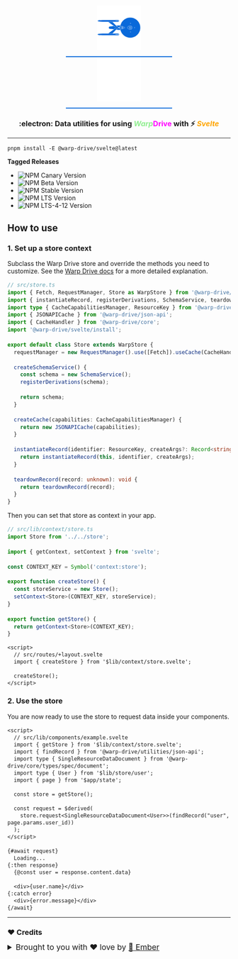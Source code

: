 <p align="center">
  <img
    class="project-logo"
    src="./logos/NCC-1701-a-blue.svg#gh-light-mode-only"
    alt="WarpDrive"
    width="120px"
    title="WarpDrive" />
  <img
    class="project-logo"
    src="./logos/NCC-1701-a.svg#gh-dark-mode-only"
    alt="WarpDrive"
    width="120px"
    title="WarpDrive" />
</p>

<h3 align="center">:electron: Data utilities for using <em style="color: lightgreen">Warp</em><strong style="color: magenta">Drive</strong> with ⚡️ <em style="color: orange">Svelte</em></h3>

---

```cli
pnpm install -E @warp-drive/svelte@latest
```

**Tagged Releases**

- ![NPM Canary Version](https://img.shields.io/npm/v/%40warp-drive%2Fsvelte/canary?label=@canary&color=FFBF00)
- ![NPM Beta Version](https://img.shields.io/npm/v/%40warp-drive%2Fsvelte/beta?label=@beta&color=ff00ff)
- ![NPM Stable Version](https://img.shields.io/npm/v/%40warp-drive%2Fsvelte/latest?label=@latest&color=90EE90)
- ![NPM LTS Version](https://img.shields.io/npm/v/%40warp-drive%2Fsvelte/lts?label=@lts&color=0096FF)
- ![NPM LTS-4-12 Version](https://img.shields.io/npm/v/%40warp-drive%2Fsvelte/lts-4-12?label=@lts-4-12&color=bbbbbb)

## How to use

### 1. Set up a store context

Subclass the Warp Drive store and override the methods you need to customize. See the [Warp Drive docs](https://docs.warp-drive.io/guides/1-configuration/2-setup/1-universal) for a more detailed explanation.

```ts
// src/store.ts
import { Fetch, RequestManager, Store as WarpStore } from '@warp-drive/core';
import { instantiateRecord, registerDerivations, SchemaService, teardownRecord } from '@warp-drive/core/reactive';
import type { CacheCapabilitiesManager, ResourceKey } from '@warp-drive/core/types';
import { JSONAPICache } from '@warp-drive/json-api';
import { CacheHandler } from '@warp-drive/core';
import '@warp-drive/svelte/install';

export default class Store extends WarpStore {
  requestManager = new RequestManager().use([Fetch]).useCache(CacheHandler);

  createSchemaService() {
    const schema = new SchemaService();
    registerDerivations(schema);

    return schema;
  }

  createCache(capabilities: CacheCapabilitiesManager) {
    return new JSONAPICache(capabilities);
  }

  instantiateRecord(identifier: ResourceKey, createArgs?: Record<string, unknown>) {
    return instantiateRecord(this, identifier, createArgs);
  }

  teardownRecord(record: unknown): void {
    return teardownRecord(record);
  }
}
```

Then you can set that store as context in your app.

```ts
// src/lib/context/store.ts
import Store from '../../store';

import { getContext, setContext } from 'svelte';

const CONTEXT_KEY = Symbol('context:store');

export function createStore() {
  const storeService = new Store();
  setContext<Store>(CONTEXT_KEY, storeService);
}

export function getStore() {
  return getContext<Store>(CONTEXT_KEY);
}
```

```svelte
<script>
  // src/routes/+layout.svelte
  import { createStore } from '$lib/context/store.svelte';

  createStore();
</script>
```

### 2. Use the store

You are now ready to use the store to request data inside your components.

```svelte
<script>
  // src/lib/components/example.svelte
  import { getStore } from '$lib/context/store.svelte';
  import { findRecord } from '@warp-drive/utilities/json-api';
  import type { SingleResourceDataDocument } from '@warp-drive/core/types/spec/document';
  import type { User } from '$lib/store/user';
  import { page } from '$app/state';

  const store = getStore();

  const request = $derived(
    store.request<SingleResourceDataDocument<User>>(findRecord("user", page.params.user_id))
  );
</script>

{#await request}
  Loading...
{:then response}
  {@const user = response.content.data}

  <div>{user.name}</div>
{:catch error}
  <div>{error.message}</div>
{/await}
```


---


### ♥️ Credits

 <details>
   <summary>Brought to you with ♥️ love by <a href="https://emberjs.com" title="EmberJS">🐹 Ember</a></summary>

  <style type="text/css">
    img.project-logo {
       padding: 0 5em 1em 5em;
       width: 100px;
       border-bottom: 2px solid #0969da;
       margin: 0 auto;
       display: block;
     }
    details > summary {
      font-size: 1.1rem;
      line-height: 1rem;
      margin-bottom: 1rem;
    }
    details {
      font-size: 1rem;
    }
    details > summary strong {
      display: inline-block;
      padding: .2rem 0;
      color: #000;
      border-bottom: 3px solid #0969da;
    }

    details > details {
      margin-left: 2rem;
    }
    details > details > summary {
      font-size: 1rem;
      line-height: 1rem;
      margin-bottom: 1rem;
    }
    details > details > summary strong {
      display: inline-block;
      padding: .2rem 0;
      color: #555;
      border-bottom: 2px solid #555;
    }
    details > details {
      font-size: .85rem;
    }

    @media (prefers-color-scheme: dark) {
      details > summary strong {
        color: #fff;
      }
    }
    @media (prefers-color-scheme: dark) {
      details > details > summary strong {
        color: #afaba0;
      border-bottom: 2px solid #afaba0;
      }
    }
  </style>
</details>
